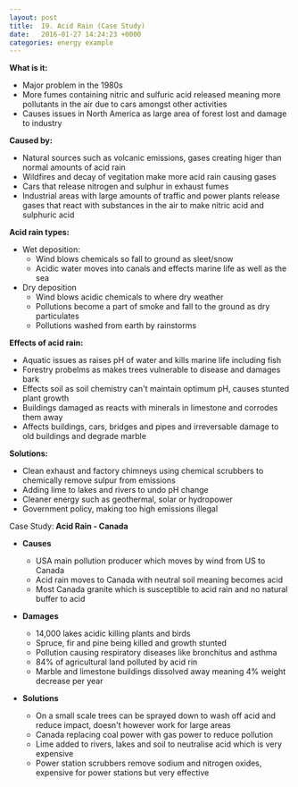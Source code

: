 ```yaml
---
layout: post
title:  I9. Acid Rain (Case Study)
date:   2016-01-27 14:24:23 +0000
categories: energy example
---
```


**What is it:**

* Major problem in the 1980s
* More fumes containing nitric and sulfuric acid released meaning more pollutants in the air due to cars amongst other activities
* Causes issues in North America as large area of forest lost and damage to industry

**Caused by:**

* Natural sources such as volcanic emissions, gases creating higer than normal amounts of acid rain
* Wildfires and decay of vegitation make more acid rain causing gases
* Cars that release nitrogen and sulphur in exhaust fumes 
* Industrial areas with large amounts of traffic and power plants release gases that react with substances in the air to make nitric acid and sulphuric acid

**Acid rain types:**

* Wet deposition:
	* Wind blows chemicals so fall to ground as sleet/snow
	* Acidic water moves into canals and effects marine life as well as the sea
* Dry deposition
	* Wind blows acidic chemicals to where dry weather
	* Pollutions become a part of smoke and fall to the ground as dry particulates 
	* Pollutions washed from earth by rainstorms

**Effects of acid rain:**

* Aquatic issues as raises pH of water and kills marine life including fish
* Forestry probelms as makes trees vulnerable to disease and damages bark
* Effects soil as soil chemistry can't maintain optimum pH, causes stunted plant growth
* Buildings damaged as reacts with minerals in limestone and corrodes them away
* Affects buildings, cars, bridges and pipes and irreversable damage to old buildings and degrade marble

**Solutions:**

* Clean exhaust and factory chimneys using chemical scrubbers to chemically remove sulpur from emissions
* Adding lime to lakes and rivers to undo pH change
* Cleaner energy such as geothermal, solar or hydropower
* Government policy, making too high emissions illegal

<div class="know know-info">
<i class="fa fa-book" aria-hidden="true"> </i> Case Study:<b>
Acid Rain - Canada	
</b></div>

* **Causes**
	* USA main pollution producer which moves by wind from US to Canada
	* Acid rain moves to Canada with neutral soil meaning becomes acid
	* Most Canada granite which is susceptible to acid rain and no natural buffer to acid

* **Damages**
	* 14,000 lakes acidic killing plants and birds
	* Spruce, fir and pine being killed and growth stunted
	* Pollution causing respiratory diseases like bronchitus and asthma
	* 84% of agricultural land polluted by acid rin
	* Marble and limestone buildings dissolved away meaning 4% weight decrease per year

* **Solutions**
	* On a small scale trees can be sprayed down to wash off acid and reduce impact, doesn't however work for large areas
	* Canada replacing coal power with gas power to reduce pollution
	* Lime added to rivers, lakes and soil to neutralise acid which is very expensive
	* Power station scrubbers remove sodium and nitrogen oxides, expensive for power stations but very effective 

